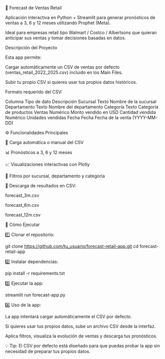 🛒 Forecast de Ventas Retail

Aplicación interactiva en Python + Streamlit para generar pronósticos de ventas a 3, 6 y 12 meses utilizando Prophet (Meta).

Ideal para empresas retail tipo Walmart / Costco / Albertsons que quieran anticipar sus ventas y tomar decisiones basadas en datos.

Descripción del Proyecto

Esta app permite:

Cargar automáticamente un CSV de ventas por defecto (ventas_retail_2022_2025.csv) incluido en los Main Files.

Subir tu propio CSV si quieres usar tus propios datos históricos.

Formato requerido del CSV:

Columna	Tipo de dato	Descripción
Sucursal	Texto	Nombre de la sucursal
Departamento	Texto	Nombre del departamento
Categoría	Texto	Categoría de productos
Ventas	Numérico	Monto vendido en USD
Cantidad vendida	Numérico	Unidades vendidas
Fecha	Fecha	Fecha de la venta (YYYY-MM-DD)

⚙️ Funcionalidades Principales

🔄 Carga automática o manual del CSV

📊 Pronósticos a 3, 6 y 12 meses

📈 Visualizaciones interactivas con Plotly

🎯 Filtros por sucursal, departamento y categoría


💾 Descarga de resultados en CSV:

forecast_3m.csv

forecast_6m.csv

forecast_12m.csv

🚀 Cómo Ejecutar

1️⃣ Clonar el repositorio:

git clone https://github.com/tu_usuario/forecast-retail-app.git
cd forecast-retail-app


2️⃣ Instalar dependencias:

pip install -r requirements.txt


3️⃣ Ejecutar la app:

streamlit run forecast-app.py


4️⃣ Uso de la app:

La app intentará cargar automáticamente el CSV por defecto.

Si quieres usar tus propios datos, sube un archivo CSV desde la interfaz.

Aplica filtros, visualiza la evolución de ventas y descarga tus pronósticos.

💡 Tip: El CSV por defecto está diseñado para que puedas probar la app sin necesidad de preparar tus propios datos.
